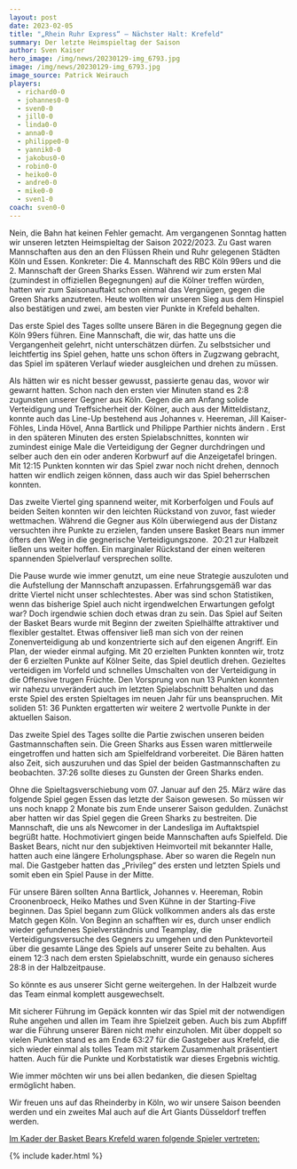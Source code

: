 ```yaml
---
layout: post
date: 2023-02-05
title: "„Rhein Ruhr Express“ – Nächster Halt: Krefeld"
summary: Der letzte Heimspieltag der Saison
author: Sven Kaiser
hero_image: /img/news/20230129-img_6793.jpg
image: /img/news/20230129-img_6793.jpg
image_source: Patrick Weirauch
players:
  - richard0-0
  - johannes0-0
  - sven0-0
  - jill0-0
  - linda0-0
  - anna0-0
  - philippe0-0
  - yannik0-0
  - jakobus0-0
  - robin0-0
  - heiko0-0
  - andre0-0
  - mike0-0
  - sven1-0
coach: sven0-0
---
```

Nein, die Bahn hat keinen Fehler gemacht. Am vergangenen Sonntag hatten wir unseren letzten Heimspieltag der Saison 2022/2023. Zu Gast waren Mannschaften aus den an den Flüssen Rhein und Ruhr gelegenen Städten Köln und Essen. Konkreter: Die 4. Mannschaft des RBC Köln 99ers und die 2. Mannschaft der Green Sharks Essen. Während wir zum ersten Mal (zumindest in offiziellen Begegnungen) auf die Kölner treffen würden, hatten wir zum Saisonauftakt schon einmal das Vergnügen, gegen die Green Sharks anzutreten. Heute wollten wir unseren Sieg aus dem Hinspiel also bestätigen und zwei, am besten vier Punkte in Krefeld behalten.

Das erste Spiel des Tages sollte unsere Bären in die Begegnung gegen die Köln 99ers führen. Eine Mannschaft, die wir, das hatte uns die Vergangenheit gelehrt, nicht unterschätzen dürfen. Zu selbstsicher und leichtfertig ins Spiel gehen, hatte uns schon öfters in Zugzwang gebracht, das Spiel im späteren Verlauf wieder ausgleichen und drehen zu müssen.

Als hätten wir es nicht besser gewusst, passierte genau das, wovor wir gewarnt hatten. Schon nach den ersten vier Minuten stand es 2:8 zugunsten unserer Gegner aus Köln. Gegen die am Anfang solide Verteidigung und Treffsicherheit der Kölner, auch aus der Mitteldistanz, konnte auch das Line-Up bestehend aus Johannes v. Heereman, Jill Kaiser-Föhles, Linda Hövel, Anna Bartlick und Philippe Parthier nichts ändern . Erst in den späteren Minuten des ersten Spielabschnittes, konnten wir zumindest einige Male die Verteidigung der Gegner durchdringen und selber auch den ein oder anderen Korbwurf auf die Anzeigetafel bringen. Mit 12:15 Punkten konnten wir das Spiel zwar noch nicht drehen, dennoch hatten wir endlich zeigen können, dass auch wir das Spiel beherrschen konnten.

Das zweite Viertel ging spannend weiter, mit Korberfolgen und Fouls auf beiden Seiten konnten wir den leichten Rückstand von zuvor, fast wieder wettmachen. Während die Gegner aus Köln überwiegend aus der Distanz versuchten ihre Punkte zu erzielen, fanden unsere Basket Bears nun immer öfters den Weg in die gegnerische Verteidigungszone.  20:21 zur Halbzeit ließen uns weiter hoffen. Ein marginaler Rückstand der einen weiteren spannenden Spielverlauf versprechen sollte.

Die Pause wurde wie immer genutzt, um eine neue Strategie auszuloten und die Aufstellung der Mannschaft anzupassen. Erfahrungsgemäß war das dritte Viertel nicht unser schlechtestes. Aber was sind schon Statistiken, wenn das bisherige Spiel auch nicht irgendwelchen Erwartungen gefolgt war? Doch irgendwie schien doch etwas dran zu sein. Das Spiel auf Seiten der Basket Bears wurde mit Beginn der zweiten Spielhälfte attraktiver und flexibler gestaltet. Etwas offensiver ließ man sich von der reinen Zonenverteidigung ab und konzentrierte sich auf den eigenen Angriff. Ein Plan, der wieder einmal aufging. Mit 20 erzielten Punkten konnten wir, trotz der 6 erzielten Punkte auf Kölner Seite, das Spiel deutlich drehen. Gezieltes verteidigen im Vorfeld und schnelles Umschalten von der Verteidigung in die Offensive trugen Früchte. Den Vorsprung von nun 13 Punkten konnten wir nahezu unverändert auch im letzten Spielabschnitt behalten und das erste Spiel des ersten Spieltages im neuen Jahr für uns beanspruchen. Mit soliden 51: 36 Punkten ergatterten wir weitere 2 wertvolle Punkte in der aktuellen Saison.

Das zweite Spiel des Tages sollte die Partie zwischen unseren beiden Gastmannschaften sein. Die Green Sharks aus Essen waren mittlerweile eingetroffen und hatten sich am Spielfeldrand vorbereitet. Die Bären hatten also Zeit, sich auszuruhen und das Spiel der beiden Gastmannschaften zu beobachten. 37:26 sollte dieses zu Gunsten der Green Sharks enden.

Ohne die Spieltagsverschiebung vom 07. Januar auf den 25. März wäre das folgende Spiel gegen Essen das letzte der Saison gewesen. So müssen wir uns noch knapp 2 Monate bis zum Ende unserer Saison gedulden. Zunächst aber hatten wir das Spiel gegen die Green Sharks zu bestreiten. Die Mannschaft, die uns als Newcomer in der Landesliga im Auftaktspiel begrüßt hatte. Hochmotiviert gingen beide Mannschaften aufs Spielfeld. Die Basket Bears, nicht nur den subjektiven Heimvorteil mit bekannter Halle, hatten auch eine längere Erholungsphase. Aber so waren die Regeln nun mal. Die Gastgeber hatten das „Privileg“ des ersten und letzten Spiels und somit eben ein Spiel Pause in der Mitte.

Für unsere Bären sollten Anna Bartlick, Johannes v. Heereman, Robin Croonenbroeck, Heiko Mathes und Sven Kühne in der Starting-Five beginnen. Das Spiel begann zum Glück vollkommen anders als das erste Match gegen Köln. Von Beginn an schafften wir es, durch unser endlich wieder gefundenes Spielverständnis und Teamplay, die Verteidigungsversuche des Gegners zu umgehen und den Punktevorteil über die gesamte Länge des Spiels auf unserer Seite zu behalten. Aus einem 12:3 nach dem ersten Spielabschnitt, wurde ein genauso sicheres 28:8 in der Halbzeitpause. 

So könnte es aus unserer Sicht gerne weitergehen. In der Halbzeit wurde das Team einmal komplett ausgewechselt. 

Mit sicherer Führung im Gepäck konnten wir das Spiel mit der notwendigen Ruhe angehen und allen im Team ihre Spielzeit geben. Auch bis zum Abpfiff war die Führung unserer Bären nicht mehr einzuholen. Mit über doppelt so vielen Punkten stand es am Ende 63:27 für die Gastgeber aus Krefeld, die sich wieder einmal als tolles Team mit starkem Zusammenhalt präsentiert hatten. Auch für die Punkte und Korbstatistik war dieses Ergebnis wichtig.

Wie immer möchten wir uns bei allen bedanken, die diesen Spieltag ermöglicht haben. 

Wir freuen uns auf das Rheinderby in Köln, wo wir unsere Saison beenden werden und ein zweites Mal auch auf die Art Giants Düsseldorf treffen werden.

<u> Im Kader der Basket Bears Krefeld waren folgende Spieler vertreten:</u>

{% include kader.html %}